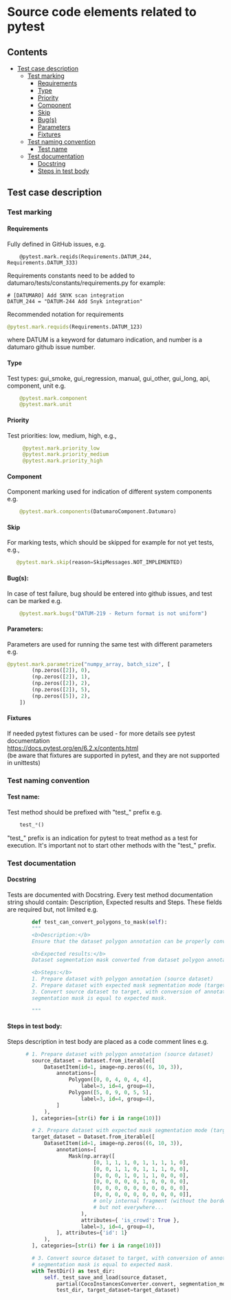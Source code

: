 # Source code elements related to pytest
## Contents
- [Test case description](#Test_case_description)
  - [Test marking](#Test_marking)
    - [Requirements](#Requirements)
    - [Type](#Type)
    - [Priority](#Priority)
    - [Component](#Component)
    - [Skip](#Skip)
    - [Bug(s)](#Bug)
    - [Parameters](#Parameters)
    - [Fixtures](#Fixtures)
  - [Test naming convention](#TestNaming)
    - [Test name](#TestName)
  - [Test documentation](#TestDoc)
    - [Docstring](#Docstring)
    - [Steps in test body](#Step)
          
<a id="Test_case_description"></a>
## Test case description
<a id="Test_marking"></a>
### Test marking
<a id="Requirements"></a>
#### Requirements 
Fully defined in GitHub issues, e.g.
```
    @pytest.mark.reqids(Requirements.DATUM_244, Requirements.DATUM_333)
```
Requirements constants need to be added to datumaro/tests/constants/requirements.py for example:
```
# [DATUMARO] Add SNYK scan integration
DATUM_244 = "DATUM-244 Add Snyk integration"
```  
Recommended notation for requirements 

```python
@pytest.mark.requids(Requirements.DATUM_123)
``` 
where DATUM is a keyword for datumaro indication, and number is a datumaro github issue number.

<a id="Type"></a>
#### Type
Test types: gui_smoke, gui_regression, manual, gui_other, gui_long, api, component, unit e.g.
```python
    @pytest.mark.component
    @pytest.mark.unit
```

<a id="Priority"></a>
#### Priority 
Test priorities: low, medium, high, e.g.,
```python
     @pytest.mark.priority_low
     @pytest.mark.priority_medium
     @pytest.mark.priority_high
```
<a id="Component"></a>
#### Component

Component marking used for indication of different system components e.g.
```python
    @pytest.mark.components(DatumaroComponent.Datumaro)
```
<a id="Skip"></a>
#### Skip 

For marking tests, which should be skipped for example for not yet tests, e.g.,
```python
   @pytest.mark.skip(reason=SkipMessages.NOT_IMPLEMENTED)
```
<a id="Bug"></a>
#### Bug(s):

In case of test failure, bug should be entered into github issues, and test can be marked e.g.
```python
    @pytest.mark.bugs("DATUM-219 - Return format is not uniform")
```
<a id="Parameters"></a>
#### Parameters: 

Parameters are used for running the same test with different parameters e.g. 
```python
@pytest.mark.parametrize("numpy_array, batch_size", [  
        (np.zeros([2]), 0),  
        (np.zeros([2]), 1),
        (np.zeros([2]), 2),
        (np.zeros([2]), 5),
        (np.zeros([5]), 2),
    ])
```

<a id="Fixtures"></a>
#### Fixtures 

If needed pytest fixtures can be used - for more details see pytest documentation <br>
https://docs.pytest.org/en/6.2.x/contents.html <br>
(be aware that fixtures are supported in pytest, and they are not supported in unittests) 

<a id="TestNaming"></a>
### Test naming convention

<a id="TestName"></a>
#### Test name:

Test method should be prefixed with "test_" prefix e.g.   
```python
    test_*()
```
"test_" prefix is an indication for pytest to treat method as a test for execution. 
It's important not to start other methods with the "test_" prefix.

<a id="DestDoc"></a>
### Test documentation

<a id="Docstring"></a>
#### Docstring 

Tests are documented with Docstring. Every test method documentation string should contain: Description, Expected results 
and Steps. These fields are required but, not limited e.g.
```python
        def test_can_convert_polygons_to_mask(self):
        """
        <b>Description:</b>
        Ensure that the dataset polygon annotation can be properly converted into dataset segmentation mask.

        <b>Expected results:</b>
        Dataset segmentation mask converted from dataset polygon annotation is equal to expected mask.

        <b>Steps:</b>
        1. Prepare dataset with polygon annotation (source dataset)
        2. Prepare dataset with expected mask segmentation mode (target dataset)
        3. Convert source dataset to target, with conversion of annotation from polygon to mask. Verify that result
        segmentation mask is equal to expected mask.

        """

```
<a id="Steps"></a>
#### Steps in test body: 

Steps description in test body are placed as a code comment lines e.g.
```python
      # 1. Prepare dataset with polygon annotation (source dataset)
        source_dataset = Dataset.from_iterable([
            DatasetItem(id=1, image=np.zeros((6, 10, 3)),
                annotations=[
                    Polygon([0, 0, 4, 0, 4, 4],
                        label=3, id=4, group=4),
                    Polygon([5, 0, 9, 0, 5, 5],
                        label=3, id=4, group=4),
                ]
            ),
        ], categories=[str(i) for i in range(10)])

        # 2. Prepare dataset with expected mask segmentation mode (target dataset)
        target_dataset = Dataset.from_iterable([
            DatasetItem(id=1, image=np.zeros((6, 10, 3)),
                annotations=[
                    Mask(np.array([
                            [0, 1, 1, 1, 0, 1, 1, 1, 1, 0],
                            [0, 0, 1, 1, 0, 1, 1, 1, 0, 0],
                            [0, 0, 0, 1, 0, 1, 1, 0, 0, 0],
                            [0, 0, 0, 0, 0, 1, 0, 0, 0, 0],
                            [0, 0, 0, 0, 0, 0, 0, 0, 0, 0],
                            [0, 0, 0, 0, 0, 0, 0, 0, 0, 0]],
                            # only internal fragment (without the border),
                            # but not everywhere...
                        ),
                        attributes={ 'is_crowd': True },
                        label=3, id=4, group=4),
                ], attributes={'id': 1}
            ),
        ], categories=[str(i) for i in range(10)])

        # 3. Convert source dataset to target, with conversion of annotation from polygon to mask. Verify that result
        # segmentation mask is equal to expected mask.
        with TestDir() as test_dir:
            self._test_save_and_load(source_dataset,
                partial(CocoInstancesConverter.convert, segmentation_mode='mask'),
                test_dir, target_dataset=target_dataset)

```
